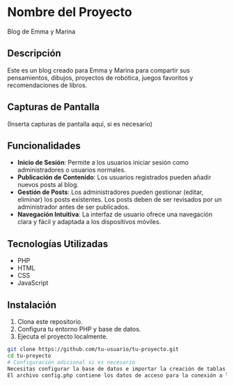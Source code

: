 # Nombre del Proyecto

Blog de Emma y Marina

## Descripción

Este es un blog creado para Emma y Marina para compartir sus pensamientos, dibujos, proyectos de robótica, juegos favoritos y recomendaciones de libros.

## Capturas de Pantalla

(Inserta capturas de pantalla aquí, si es necesario)

## Funcionalidades

- **Inicio de Sesión**: Permite a los usuarios iniciar sesión como administradores o usuarios normales.
- **Publicación de Contenido**: Los usuarios registrados pueden añadir nuevos posts al blog.
- **Gestión de Posts**: Los administradores pueden gestionar (editar, eliminar) los posts existentes. Los posts deben de ser revisados por un administrador antes de ser publicados.
- **Navegación Intuitiva**: La interfaz de usuario ofrece una navegación clara y fácil y adaptada a los dispositivos móviles.

## Tecnologías Utilizadas

- PHP
- HTML
- CSS
- JavaScript

## Instalación

1. Clona este repositorio.
2. Configura tu entorno PHP y base de datos.
3. Ejecuta el proyecto localmente.

```bash
git clone https://github.com/tu-usuario/tu-proyecto.git
cd tu-proyecto
# Configuración adicional si es necesario
Necesitas configurar la base de datos e importar la creación de tablas con el archivo SQL del proyecto.
El archivo config.php contiene los datos de acceso para la conexión a la base de datos.

